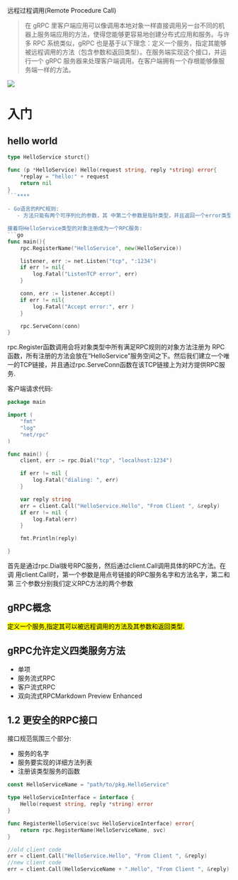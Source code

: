 远程过程调用(Remote Procedure Call)

> 在 gRPC 里客户端应用可以像调用本地对象一样直接调用另一台不同的机器上服务端应用的方法，使得您能够更容易地创建分布式应用和服务。与许多 RPC 系统类似，gRPC 也是基于以下理念：定义一个服务，指定其能够被远程调用的方法（包含参数和返回类型）。在服务端实现这个接口，并运行一个 gRPC 服务器来处理客户端调用。在客户端拥有一个存根能够像服务端一样的方法。

![](http://www.grpc.io/img/grpc_concept_diagram_00.png)
# 入门
##  hello world
```go
type HelloService sturct{}

func (p *HelloService) Hello(request string, reply *string) error{
    *replay = "hello:" + request
    return nil
}
```****

- Go语言的RPC规则:
   - 方法只能有两个可序列化的参数，其 中第二个参数是指针类型，并且返回一个error类型，同时必须是公开的方法。

接着将HelloService类型的对象注册成为一个RPC服务:
```go
func main(){
    rpc.RegisterName("HelloService", new(HelloService))

    listener, err := net.Listen("tcp", ":1234")
    if err != nil{
        log.Fatal("ListenTCP error", err)
    } 

    conn, err := listener.Accept()
    if err != nil{
        log.Fatal("Accept error:", err )
    }

    rpc.ServeConn(conn)
}
```

rpc.Register函数调用会将对象类型中所有满足RPC规则的对象方法注册为 RPC函数，所有注册的方法会放在“HelloService”服务空间之下。然后我们建立一个唯一的TCP链接，并且通过rpc.ServeConn函数在该TCP链接上为对方提供RPC服务.


客户端请求代码:
```go
package main

import (
	"fmt"
	"log"
	"net/rpc"
)

func main() {
	client, err := rpc.Dial("tcp", "localhost:1234")

	if err != nil {
		log.Fatal("dialing: ", err)
	}

	var reply string
	err = client.Call("HelloService.Hello", "From Client ", &reply)
	if err != nil {
		log.Fatal(err)
	}

	fmt.Println(reply)

}

```
首先是通过rpc.Dial拨号RPC服务，然后通过client.Call调用具体的RPC方法。在调 用client.Call时，第一个参数是用点号链接的RPC服务名字和方法名字，第二和第 三个参数分别我们定义RPC方法的两个参数



## gRPC概念
<mark>定义一个服务,指定其可以被远程调用的方法及其参数和返回类型.</mark>


## gRPC允许定义四类服务方法
- 单项
- 服务流式RPC
- 客户流式RPC
- 双向流式RPCMarkdown Preview Enhanced


## 1.2 更安全的RPC接口
接口规范氛围三个部分:
- 服务的名字
- 服务要实现的详细方法列表
- 注册该类型服务的函数

```go
const HelloServiceName = "path/to/pkg.HelloService"

type HelloServiceInterface = interface {
    Hello(request string, reply *string) error 
}

func RegisterHelloService(svc HelloServiceInterface) error{
    return rpc.RegisterName(HelloServiceName, svc)
}
```

```go
//old client code 
err = client.Call("HelloService.Hello", "From Client ", &reply)
//new client code 
err = client.Call(HelloServiceName + ".Hello", "From Client ", &reply)
```